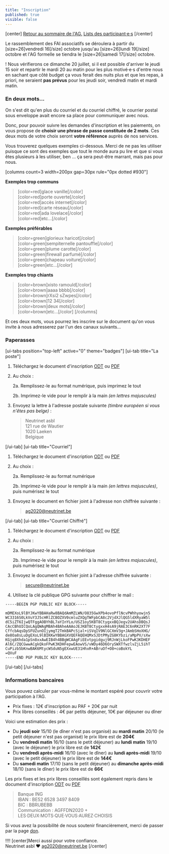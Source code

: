 ```yaml
---
title: "Inscription"
published: true
visible: false
---
```

[center]
[Retour au sommaire de l'AG.](/ag2020?classes=btn,btn-primary)
[Lists des participant·e·s](/ag2020/participations?classes=btn,btn-primary)
[/center]

Le rassemblement des FAI associatifs se déroulera à partir du [size=26]vendredi 16[/size] octobre jusqu'au [size=26]lundi 19[/size] octobre et l'AG formelle se tiendra le [size=26]samedi 17[/size] octobre.

! Nous vérifierons ce dimanche 20 juillet, si il est possible d'arriver le jeudi 15 soir et repartir le mardi 20 au matin pour les plus motivé·e·s d'entre nous en sachant que côté budget ça vous ferait des nuits plus et que les repas, à priori, ne seraient **pas prévus** pour les jeudi soir, vendredi matin et mardi matin.

### En deux mots…

On s'est dit qu'en plus du courriel et du courriel chiffré, le courrier postal sous enveloppe avait encore sa place pour communiquer avec nous.

Donc, pour pouvoir suivre les demandes d'inscription et les paiements, on vous propose de **choisir une phrase de passe constituée de 2 mots**. Ces deux mots de votre choix seront **votre référence** auprès de nos services.

Vous trouverez quelques exemples ci-dessous. Merci de ne pas les utiliser puisque ce sont des exemples que tout le monde aura pu lire et que si vous êtes plusieurs à les utiliser, ben … ça sera peut-être marrant, mais pas pour nous.

[columns count=3 width=200px gap=30px rule="0px dotted #930"]

**Exemples trop communs**
> [color=red]glace vanille[/color]</br>
> [color=red]porte ouverte[/color]</br>
> [color=red]accès internet[/color]</br>
> [color=red]carte réseau[/color]</br>
> [color=red]ada lovelace[/color]</br>
> [color=red]etc…[/color]

**Exemples préférables**

> [color=green]glorieux haricot[/color]</br>
> [color=green]sempiternelle pantouffle[/color]</br>
> [color=green]plume carotte[/color]</br>
> [color=green]firewall parfumé[/color]</br>
> [color=green]chapeau voiture[/color]</br>
> [color=green]etc…[/color]

**Exemples trop chiants**
> [color=brown]xisto ramould[/color]</br>
> [color=brown]aaaa bbbb[/color]</br>
> [color=brown]rXsi2 sZwpes[/color]</br>
> [color=brown]12 34[/color]</br>
> [color=brown]deux mots[/color]</br>
> [color=brown]etc…[/color]
[/columns]

Et ces deux mots, vous pourrez les inscrire sur le document qu'on vous invite à nous adresserez par l'un des canaux suivants…

### Paperasses

[ui-tabs position="top-left" active="0" theme="badges"]
[ui-tab title="La poste"]

1. Téléchargez le document d'inscription [ODT](inscription_ag2020.odt) ou [PDF](inscription_ag2020.pdf)

2. Au choix :

    2a. Remplissez-le au format numérique, puis imprimez le tout

    2b. Imprimez-le vide pour le remplir à la main _(en lettres majuscules)_

3. Envoyez la lettre à l'adresse postale suivante _(timbre européen si vous n'êtes pas belge)_ :

    > Neutrinet asbl  
    > 121 rue de Wautier  
    > 1020 Laeken  
    > Belgique

[/ui-tab]
[ui-tab title="Courriel"]

1. Téléchargez le document d'inscription [ODT](inscription_ag2020.odt) ou [PDF](inscription_ag2020.pdf)

2. Au choix :

    2a. Remplissez-le au format numérique

    2b. Imprimez-le vide pour le remplir à la main _(en lettres majuscules)_, puis numérisez le tout

3. Envoyez le document en fichier joint à l'adresse non chiffrée suivante :

    > <a href="mailto:ag2020@neutrinet.be?subject=[AGFFDN2020] Inscription&body=Vous trouverez ci-joint mon ou mes formulaires d'inscription remplis.%0D%0A%0D%0A%0D%0A">ag2020@neutrinet.be</a>

[/ui-tab]
[ui-tab title="Courriel Chiffré"]

1. Téléchargez le document d'inscription [ODT](inscription_ag2020.odt) ou [PDF](inscription_ag2020.pdf)

2. Au choix :

    2a. Remplissez-le au format numérique

    2b. Imprimez-le vide pour le remplir à la main _(en lettres majuscules)_, puis numérisez le tout

3. Envoyez le document en fichier joint à l'adresse chiffrée suivante :

    > <a href="mailto:secure@neutrinet.be?subject=[AGFFDN2020] Inscription&body=Vous trouverez ci-joint mon ou mes formulaires d'inscription remplis.%0D%0A%0D%0A%0D%0A">secure@neutrinet.be</a>

4. Utilisez la clé publique GPG suivante pour chiffrer le mail :

```
-----BEGIN PGP PUBLIC KEY BLOCK-----

mDMEXoL9lBYJKwYBBAHaRw8BAQdAmMZLWN/O835GwXPb4ovoPflNcvPWhhyowjn5
WC3316S0LkVuY3J5cHRlZCBOZXV0cmluZXQgTWFpbCA8c2VjdXJlQG5ldXRyaW5l
dC5iZT6IjwQTFggAOBYhBL7aYInYLo/USZ1oy5KBT8CtygxxBQJegv2UAhsDBQsJ
CAcCBhUICQoLAgQWAgMBAh4BAheAAAoJEJKBT8CtygxxH4sA9jRAE3C6nRK2XT7F
CffcbAqsDpSFUZunOIjymgT2TmkBAPcSjal+iSVqIV9NlGCXmV3g+JAmbSHoXHG/
de8Oa8sLuDgEXoL9lBIKKwYBBAGXVQEFAQEHQMxSJDtPMyZG8KYbzi/aMpPV/sXw
KGjq8Xhda1pSn8xxAwEIB4h4BBgWCAAgFiEEvtpgidguj9RJnWjLkoFPwK3KDHEF
Al6C/ZQCGwwACgkQkoFPwK3KDHFepwEAowVS/vWDy46D6OrySWXTfwzlvZjL5ihT
CuPizb5bKnwBAK6MtycWSduN5gEXxwUE31HhxR+ABruOf+O8+coBokYL
=QVuF
-----END PGP PUBLIC KEY BLOCK-----
```
[/ui-tab]
[/ui-tabs]

### Informations bancaires

Vous pouvez calculer par vous-même le montant espéré pour couvrir votre participation à l'AG.

* Prix fixes : 12€ d'inscription au PAF + 20€ par nuit
* Prix libres conseillés : 4€ par petits déjeuner, 10€ par déjeuner ou dîner

Voici une estimation des prix : 
* Du **jeudi soir** 15/10 (le dîner n'est pas organisé) au **mardi matin** 20/10 (le petit déjeuner n'est pas organisé) le prix libre est de **204€**
* Du **vendredi matin** 16/10 (sans le petit déjeuner) au **lundi matin** 19/10 (avec le déjeuner) le prix libre est de **142€**
* Du **vendredi après-midi** 16/10 (avec le dîner) au **lundi après-midi** 19/10 (avec le petit déjeuner) le prix libre est de **144€**
* Du **samedi matin** 17/10 (sans le petit déjeuner) au **dimanche après-midi** 18/10 (sans le dîner) le prix libre est de **66€**

Les prix fixes et les prix libres conseillés sont également repris dans le document d'inscription [ODT](inscription_ag2020.odt) ou [PDF](inscription_ag2020.pdf)

> Banque ING  
> IBAN : BE52 6528 3497 8409  
> BIC : BBRUBEBB  
> Communication : AGFFDN2020 + LES·DEUX·MOTS·QUE·VOUS·AUREZ·CHOISIS

Si vous avez la possibilité de nous soutenir financièrement, merci de passer par la page [don](../don).

!!!! [center]Merci aussi pour votre confiance.</br>Neutrinet asbl ♥ <a href="mailto:ag2020@neutrinet.be?subject=[AGFFDN2020] Inscription&body=Étant passé par la page concernant les inscriptions, j'ai l'une ou l'autre question remarque ou commentaire.%0D%0A%0D%0A%0D%0A">ag2020@neutrinet.be</a> [/center]
